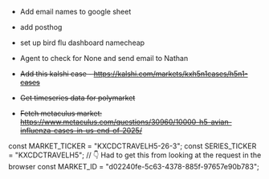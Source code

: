 - Add email names to google sheet
- add posthog
- set up bird flu dashboard namecheap

- Agent to check for None and send email to Nathan

- ~~Add this kalshi case - https://kalshi.com/markets/kxh5n1cases/h5n1-cases~~
- ~~Get timeseries data for polymarket~~
- ~~Fetch metaculus market: https://www.metaculus.com/questions/30960/10000-h5-avian-influenza-cases-in-us-end-of-2025/~~

const MARKET_TICKER = "KXCDCTRAVELH5-26-3";
const SERIES_TICKER = "KXCDCTRAVELH5";
// 👇 Had to get this from looking at the request in the browser
const MARKET_ID = "d02240fe-5c63-4378-885f-97657e90b783";
